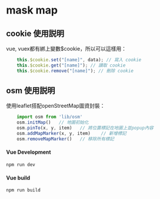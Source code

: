 # mask map

## cookie 使用説明
vue, vuex都有綁上變數$cookie，所以可以這樣用：
```javascript
    this.$cookie.set("[name]", data); // 寫入 cookie 
    this.$cookie.get("[name]"); // 讀取 cookie 
    this.$cookie.remove("[name]"); // 刪除 cookie
```
## osm 使用説明
使用leaflet搭配openStreetMap圖資封裝：
```javascript
    import osm from 'lib/osm'
    osm.initMap()   // 地圖初始化
    osm.pinTo(x, y, item)   // 將位置標記在地圖上並popup內容
    osm.addMapMarker(x, y, item)    // 新增標記
    osm.removeMapMarker()   // 移除所有標記
```

#### Vue Development
```
npm run dev
```
#### Vue build
```
npm run build
```